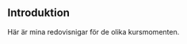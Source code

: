 ## Introduktion
<!--===============================-->

Här är mina redovisnigar för de olika kursmomenten.
